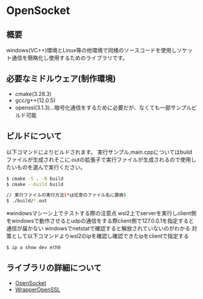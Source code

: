 # OpenSocket
## 概要
windows(VC++)環境とLinux等の他環境で同様のソースコードを使用しソケット通信を簡略化し使用するためのライブラリです。

## 必要なミドルウェア(制作環境)
- cmake(3.28.3)
- gcc/g++(12.0.5)
- openssl(3.1.3)...暗号化通信をするために必要だが、なくても一部サンプルビルド可能

## ビルドについて
以下コマンドによりビルドされます。
実行サンプル,main.cppについてはbuildファイルが生成されそこに.outの拡張子で実行ファイルが生成されるので使用したいものを選んで実行ください。
```sh
$ cmake -S . -B build
$ cmake --build build

// 実行ファイルの実行方法(*は任意のファイル名に置換)
$ ./build/*.out
```
※windowsマシーン上でテストする際の注意点
wsl2上でserverを実行しclient側をwindowsで動作させるとudpの通信をする際client側で127.0.0.1を指定すると通信が届かない
windowsでnetstatで確認すると解放されていないのがわかる
対策として以下コマンドよりwsl2のipを確認し確認できたipをclientで指定する
```sh
$ ip a show dev eth0
```

## ライブラリの詳細について
- [OpenSocket](./src/Library/OpenSocket/README.md)
- [WrapperOpenSSL](./src/Library/WrapperOpenSSL/README.md)